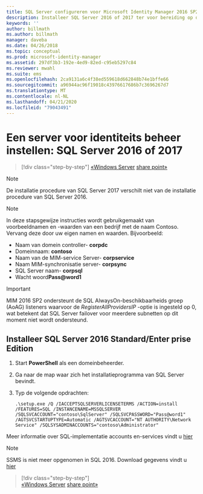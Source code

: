 ```yaml
---
title: SQL Server configureren voor Microsoft Identity Manager 2016 SP2 | Microsoft Docs
description: Installeer SQL Server 2016 of 2017 ter voor bereiding op de installatie van MIM 2016.
keywords: ''
author: billmath
ms.author: billmath
manager: daveba
ms.date: 04/26/2018
ms.topic: conceptual
ms.prod: microsoft-identity-manager
ms.assetid: 297df3b3-192e-4ed9-82ed-c95eb5297c84
ms.reviewer: mwahl
ms.suite: ems
ms.openlocfilehash: 2ca9131a6c4f38ed559618d662848b74e1bffe66
ms.sourcegitcommit: a96944ac96f19018c43976617686b7c3696267d7
ms.translationtype: MT
ms.contentlocale: nl-NL
ms.lasthandoff: 04/21/2020
ms.locfileid: "79043491"
---
```

# <a name="set-up-an-identity-management-server-sql-server-2016-or-2017"></a>Een server voor identiteits beheer instellen: SQL Server 2016 of 2017

> [!div class="step-by-step"]
> [«Windows Server](prepare-server-ws2016.md)
> [share point»](prepare-server-sharepoint.md)
 
> [!NOTE] 
> De installatie procedure van SQL Server 2017 verschilt niet van de installatie procedure van SQL Server 2016.

> [!NOTE]
> In deze stapsgewijze instructies wordt gebruikgemaakt van voorbeeldnamen en -waarden van een bedrijf met de naam Contoso. Vervang deze door uw eigen namen en waarden. Bijvoorbeeld:
> - Naam van domein controller- **corpdc**
> - Domeinnaam: **contoso**
> - Naam van de MIM-service Server- **corpservice**
> - Naam MIM-synchronisatie server- **corpsync**
> - SQL Server naam- **corpsql**
> - Wacht woord<strong>Pass@word1</strong>

> [!IMPORTANT]
> MIM 2016 SP2 ondersteunt de SQL AlwaysOn-beschikbaarheids groep (AoAG) listeners waarvoor de *RegisterAllProvidersIP* -optie is ingesteld op 0, wat betekent dat SQL Server failover voor meerdere subnetten op dit moment niet wordt ondersteund.

## <a name="install-sql-server-2016-standardenterprise-edition"></a>Installeer **SQL Server 2016 Standard/Enter prise Edition**

1. Start **PowerShell** als een domeinbeheerder.

2. Ga naar de map waar zich het installatieprogramma van SQL Server bevindt.

3. Typ de volgende opdrachten:

    ```
    .\setup.exe /Q /IACCEPTSQLSERVERLICENSETERMS /ACTION=install /FEATURES=SQL /INSTANCENAME=MSSQLSERVER /SQLSVCACCOUNT="contoso\SqlServer" /SQLSVCPASSWORD="Pass@word1"   /AGTSVCSTARTUPTYPE=Automatic /AGTSVCACCOUNT="NT AUTHORITY\Network Service" /SQLSYSADMINACCOUNTS="contoso\Administrator"
    ```
    
Meer informatie over SQL-implementatie accounts en-services vindt u [hier](https://docs.microsoft.com/sql/database-engine/configure-windows/configure-windows-service-accounts-and-permissions?view=sql-server-2017)

> [!NOTE]
> SSMS is niet meer opgenomen in SQL 2016. Download gegevens vindt u [hier](https://docs.microsoft.com/sql/ssms/download-sql-server-management-studio-ssms?view=sql-server-2017)

> [!div class="step-by-step"]  
> [«Windows Server](prepare-server-ws2016.md)
> [share point»](prepare-server-sharepoint.md)
